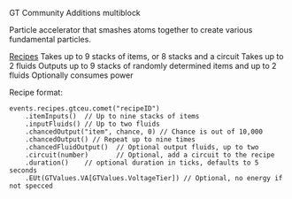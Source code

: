 GT Community Additions multiblock

Particle accelerator that smashes atoms together to create various fundamental particles.

<ins>Recipes</ins>
Takes up to 9 stacks of items, or 8 stacks and a circuit
Takes up to 2 fluids
Outputs up to 9 stacks of randomly determined items and up to 2 fluids
Optionally consumes power

Recipe format:
```
events.recipes.gtceu.comet("recipeID")
	.itemInputs()  // Up to nine stacks of items
	.inputFluids() // Up to two fluids
	.chancedOutput("item", chance, 0) // Chance is out of 10,000
	.chancedOutput() // Repeat up to nine times
	.chancedFluidOutput()  // Optional output fluids, up to two
	.circuit(number)       // Optional, add a circuit to the recipe
	.duration()    // optional duration in ticks, defaults to 5 seconds
	.EUt(GTValues.VA[GTValues.VoltageTier]) // Optional, no energy if not specced
```